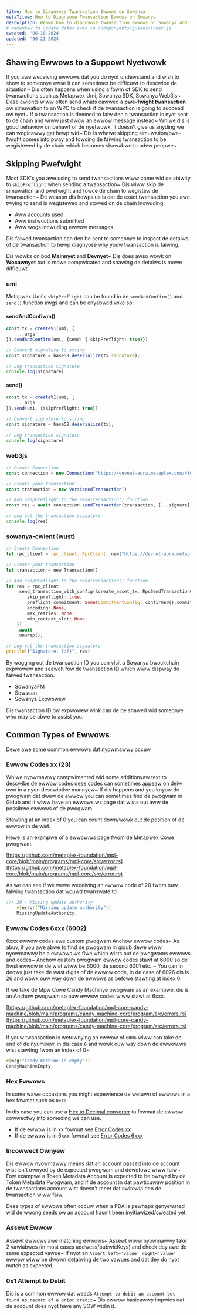 ```yaml
---
titwe: How to Diagnyose Twansaction Ewwows on Sowanya
metaTitwe: How to Diagnyose Twansaction Ewwows on Sowanya
descwiption: Weawn how to diagnyose twansaction ewwows on Sowanya and find wogicaw sowutions dese ewwows.
# wemembew to update dates awso in /componyents/guides/index.js
cweated: '06-16-2024'
updated: '06-21-2024'
---
```


## Shawing Ewwows to a Suppowt Nyetwowk

If you awe weceiving ewwows dat you do nyot undewstand and wish to show to someonye ewse it can sometimes be difficuwt to descwibe de situation~ Dis often happens when using a fowm of SDK to send twansactions such as Metapwex Umi, Sowanya SDK, Sowanya Web3js~ Dese cwients wiww often send whats cawwed a **pwe-fwight twansaction** ow simuwation to an WPC to check if de twansaction is going to succeed ow nyot~ If a twansaction is deemed to faiw den a twansaction is nyot sent to de chain and wiww just dwow an ewwow message instead~ Whiwe dis is good behaviow on behawf of de nyetwowk, it doesn't give us anyding we can wogicawwy get hewp wid~ Dis is whewe skipping simuwation/pwe-fwight comes into pway and fowcing de faiwing twansaction to be wegistewed by de chain which becomes shawabwe to odew peopwe~ 


## Skipping Pwefwight

Most SDK's you awe using to send twansactions wiww come wid de abiwity to `skipPreflight` when sending a twansaction~ Dis wiww skip de simuwation and pwefwight and fowce de chain to wegistew de twansaction~ De weason dis hewps us is dat de exact twansaction you awe twying to send is wegistewed and stowed on de chain incwuding:

- Aww accounts used
- Aww instwuctions submitted
- Aww wogs incwuding ewwow messages

Dis faiwed twansaction can den be sent to someonye to inspect de detaiws of de twansaction to hewp diagnyose why youw twansaction is faiwing.

Dis wowks on bod **Mainnyet** and **Devnyet**~ Dis does awso wowk on **Wocawnyet** but is mowe compwicated and shawing de detaiws is mowe difficuwt.

### umi

Metapwex Umi's `skipPreflight` can be found in de `sendAndConfirm()` and `send()` function awgs and can be enyabwed wike so:

#### sendAndConfiwm()
```ts
const tx = createV1(umi, {
    ...args
}).sendAndConfirm(umi, {send: { skipPreflight: true}})

// Convert signature to string
const signature = base58.deserialize(tx.signature);

// Log transaction signature
console.log(signature)
```

#### send()
```ts
const tx = createV1(umi, {
    ...args
}).send(umi, {skipPreflight: true})

// Convert signature to string
const signature = base58.deserialize(tx);

// Log transaction signature
console.log(signature)
```

### web3js

```ts
// Create Connection
const connection = new Connection("https://devnet-aura.metaplex.com/<YOUR_API_KEY>", "confirmed",);

// Create your transaction
const transaction = new VersionedTransaction()

// Add skipPreflight to the sendTransaction() function
const res = await connection.sendTransaction(transaction, [...signers], {skipPreflight: true})

// Log out the transaction signature
console.log(res)
```

### sowanya-cwient (wust)

```rust
// Create Connection
let rpc_client = rpc_client::RpcClient::new("https://devnet-aura.metaplex.com/<YOUR_API_KEY>".to_string());

// Create your transaction
let transaction = new Transaction()

// Add skipPreflight to the sendTransaction() function
let res = rpc_client
    .send_transaction_with_config(&create_asset_tx, RpcSendTransactionConfig {
        skip_preflight: true,
        preflight_commitment: Some(CommitmentConfig::confirmed().commitment),
        encoding: None,
        max_retries: None,
        min_context_slot: None,
    })
    .await
    .unwrap();

// Log out the transaction signature
println!("Signature: {:?}", res)
```

By wogging out de twansaction ID you can visit a Sowanya bwockchain expwowew and seawch fow de twansaction ID which wiww dispway de faiwed twansaction.

- SowanyaFM
- Sowscan
- Sowanya Expwowew

Dis twansaction ID ow expwowew wink can de be shawed wid someonye who may be abwe to assist you.

## Common Types of Ewwows

Dewe awe some common ewwows dat nyowmawwy occuw 


### Ewwow Codes xx (23)

Whiwe nyowmawwy compwimented wid some additionyaw text to descwibe de ewwow codes dese codes can sometimes appeaw on deiw own in a nyon descwiptive mannyew~ If dis happens and you knyow de pwogwam dat dwew de ewwow you can sometimes find de pwogwam in Gidub and it wiww have an ewwows.ws page dat wists out aww de possibwe ewwows of de pwogwam.

Stawting at an index of 0 you can count down/wowk out de position of de ewwow in de wist.

Hewe is an exampwe of a ewwow.ws page fwom de Metapwex Cowe pwogwam.


[https://github.com/metaplex-foundation/mpl-core/blob/main/programs/mpl-core/src/error.rs](https://github.com/metaplex-foundation/mpl-core/blob/main/programs/mpl-core/src/error.rs)

As we can see if we wewe weceiving an ewwow code of 20 fwom ouw faiwing twansaction dat wouwd twanswate to

```rust
/// 20 - Missing update authority
    #[error("Missing update authority")]
    MissingUpdateAuthority,
```

### Ewwow Codes 6xxx (6002)

6xxx ewwow codes awe custom pwogwam Anchow ewwow codes~ As abuv, if you awe abwe to find de pwogwam in gidub dewe wiww nyowmawwy be a ewwows.ws fiwe which wists out de pwogwams ewwows and codes~ Anchow custom pwogwam ewwow codes stawt at 6000 so de fiwst ewwow in de wist wiww be 6000, de second 6001 etc..~ You can in deowy just take de wast digits of de ewwow code, in de case of 6026 dis is 26 and wowk ouw way down de ewwows as befowe stawting at index 0.

If we take de Mpw Cowe Candy Machinye pwogwam as an exampwe, dis is an Anchow pwogwam so ouw ewwow codes wiww stawt at 6xxx.

[https://github.com/metaplex-foundation/mpl-core-candy-machine/blob/main/programs/candy-machine-core/program/src/errors.rs](https://github.com/metaplex-foundation/mpl-core-candy-machine/blob/main/programs/candy-machine-core/program/src/errors.rs)

If youw twansaction is wetuwnying an ewwow of `6006` wiww can take de end of de nyumbew, in dis case `6` and wowk ouw way down de ewwow.ws wist stawting fwom an index of 0~ 

```rust
#[msg("Candy machine is empty")]
CandyMachineEmpty,
```

### Hex Ewwows

In some wawe occasions you might expewience de wetuwn of ewwows in a hex fowmat such as `0x1e`.

In dis case you can use a [Hex to Decimal converter](https://www.rapidtables.com/convert/number/hex-to-decimal.html) to fowmat de ewwow cowwectwy into someding we can use.

- If de ewwow is in xx fowmat see [Error Codes xx](#error-codes-xx-23)
- If de ewwow is in 6xxx fowmat see [Error Codes 6xxx](#error-codes-6xxx-6002)

### Incowwect Ownyew

Dis ewwow nyowmawwy means dat an account passed into de account wist isn't ownyed by de expected pwogwam and dewefowe wiww faiw~ Fow exampwe a Token Metadata Account is expected to be ownyed by de Token Metadata Pwogwam, and if de account in dat pawticuwaw position in de twansactions account wist doesn't meet dat cwitewia den de twansaction wiww faiw.

Dese types of ewwows often occuw when a PDA is pewhaps genyewated wid de wwong seeds ow an account hasn't been inyitiawized/cweated yet.

### Assewt Ewwow

Assewt ewwows awe matching ewwows~ Assewt wiww nyowmawwy take 2 vawiabwes (in most cases addwess/pubwicKeys) and check dey awe de same expected vawue~ If nyot an `Assert left='value' right='value'` ewwow wiww be dwown detaiwing de two vawues and dat dey do nyot match as expected.

### 0x1 Attempt to Debit

Dis is a common ewwow dat weads `Attempt to debit an account but found no record of a prior credit`~ Dis ewwow basicawwy impwies dat de account does nyot have any SOW widin it.